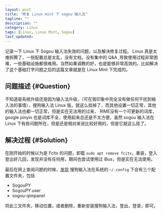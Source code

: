 ```yaml
---
layout: post
title: "修复 Linux mint 下 sogou 输入法"
tagline: ""
description: ""
category: Linux
tags: [Linux, Linux Mint, Sogou]
last_updated: 
---
```


记录一下 Linux 下 Sogou 输入法失效的问题，以及解决修复过程。 Linux 真是太难折腾了，一些配置总是太乱，没有文档，没有集中的 Q&A ,导致使用过程非常困难，一些基础设施都很难用。当然如果调教的好，也是能够非常高效的。比如解决了这个基础打字问题之后的这篇文章就是在 Linux Mint 下完成的。

## 问题描述 {#Question}

不知道是系统升级还是因为输入法升级，（可在我印象中完全没有做任何干扰到输入法的事情），搜狗输入法 Linux 版，就这么挂掉了，而其他设置一切正常，其他的输入法也都一切正常，但是实在无法用的过来， RIME没有一个可更新的词库，google pinyin 也是词库不全，使用起来总还是不太方便，虽然 sogou 输入法在 Linux 下有些问题所在，但是还是相对来说比较好用的，但是它就这么挂了。

## 解决过程 {#Solution}

在刚开始的时候以为是 Fcitx 的问题，卸载 `sudo apt remove fcitx`，重装，登入登出好几回，发现并没有任何用，期间也尝试使用过 iBus，但是实在无法使用。

最后在网上查阅问题的时候，[发现](http://blog.csdn.net/dc_726/article/details/51914827) 搜狗输入法在系统的 `~/.config` 下会有三个配置文件夹，包括

- SogouPY
- SogouPY.user
- sogou-qimpanel

将此三文件夹，移动位置，或者删除，重新安装搜狗输入法，登出，登录，即可。